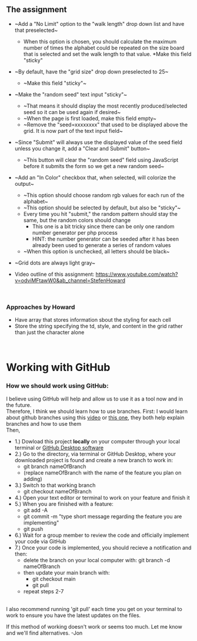 ## The assignment

* ~Add a "No Limit" option to the "walk length" drop down list and have that preselected~
    * When this option is chosen, you should calculate the maximum number of times the alphabet could be repeated on the size board that is selected and set the walk length to that value.
    *Make this field "sticky"

* ~By default, have the "grid size" drop down preselected to 25~
    * ~Make this field "sticky"~

* ~Make the "random seed" text input "sticky"~
    * ~That means it should display the most recently produced/selected seed so it can be used again if desired~
    * ~When the page is first loaded, make this field empty~
    * ~Remove the "seed=xxxxxxxx" that used to be displayed above the grid. It is now part of the text input field~

* ~Since "Submit" will always use the displayed value of the seed field unless you change it, add a "Clear and Submit" button~
    * ~This button will clear the "random seed" field using JavaScript before it submits the form so we get a new random seed~

* ~Add an "In Color" checkbox that, when selected, will colorize the output~
    * ~This option should choose random rgb values for each run of the alphabet~
    * ~This option should be selected by default, but also be "sticky"~
    * Every time you hit "submit," the random pattern should stay the same, but the random colors should change
        * This one is a bit tricky since there can be only one random number generator per php process
        * HINT: the number generator can be seeded after it has been already been used to generate a series of random values
    * ~When this option is unchecked, all letters should be black~
* ~Grid dots are always light gray~
* Video outline of this assignment: https://www.youtube.com/watch?v=odviMFtawW0&ab_channel=StefenHoward
<br>

### Approaches by Howard
* Have array that stores information sbout the styling for each cell
* Store the string specifying the td, style, and content in the grid rather than just the character alone
<br>

# Working with GitHub
### How we should work using GitHub:
I believe using GitHub will help and allow us to use it as a tool now and in the future. <br>
Therefore, I think we should learn how to use branches.
First: I would learn about github branches using this [video](https://www.youtube.com/clip/Ugkxxgn68sIypKs7OcqaAXbsZbi_JItcGrhf) or [this one](https://youtu.be/JTE2Fn_sCZs?t=72), they both help explain branches and how to use them
<br>
Then,
   * 1.) Dowload this project **locally** on your computer through your local terminal or [GitHub Desktop software](https://desktop.github.com/)
   * 2.) Go to the directory, via terminal or GitHub Desktop, where your downloaded project is found and create a new branch to work in:
      * git branch nameOfBranch
      * (replace nameOfBranch with the name of the feature you plan on adding)
   * 3.) Switch to that working branch
      * git checkout nameOfBranch
   * 4.) Open your text editor or terminal to work on your feature and finish it
   * 5.) When you are finished with a feature:
      * git add -A
      * git commit -m "type short message regarding the feature you are implementing"
      * git push
   * 6.) Wait for a group member to review the code and officially implement your code via GitHub
   * 7.) Once your code is implemented, you should recieve a notification and then:
      * delete the branch on your local computer with: git branch -d nameOfBranch
      * then update your main branch with: 
         * git checkout main  
         * git pull
      * repeat steps 2-7
<br> 
I also recommend running 'git pull' each time you get on your terminal to work to ensure you have the latest updates on the files.
<br>

If this method of working doesn't work or seems too much. Let me know and we'll find alternatives. -Jon

